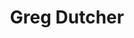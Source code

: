 ---
layout    : default
bodyid    : "alumni"
bodyclass : "content"
year      : 2015

title       : Greg Dutcher
photo       : "greg.jpg"
occupation  : "Artist, Musician, Technologist"

links:
 - icon     : "fa-facebook"
   url      : ""
 - icon     : "fa-twitter"
   url      : ""
 - icon     : "fa-linkedin"
   url      : ""
 - icon     : "fa-instagram"
   url      : ""
 - icon     : "fa-soundcloud"
   url      : "https://soundcloud.com/eatingflowers/"
 - icon     : "fa-vimeo-square"
   url      : ""
 - icon     : "fa-github"
   url      : ""
 - icon     : "fa-tumblr"
   url      : "http://acreful.tumblr.com/"
 - icon     : "fa-globe"
   url      : "http://eatingflowers.bandcamp.com/"
 - icon     : "fa-globe"
   url      : "http://gregdutcher.github.io/"
---